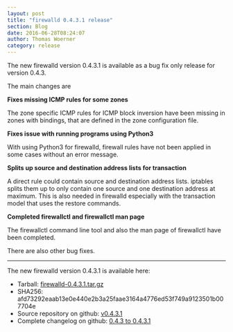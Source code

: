```yaml
---
layout: post
title: "firewalld 0.4.3.1 release"
section: Blog
date: 2016-06-28T08:24:07
author: Thomas Woerner
category: release
---
```


The new firewalld version 0.4.3.1 is available as a bug fix only release for version 0.4.3.

The main changes are

**Fixes missing ICMP rules for some zones**

The zone specific ICMP rules for ICMP block inversion have been missing in zones with bindings, that are defined in the zone configuration file.

**Fixes issue with running programs using Python3**

With using Python3 for firewalld, firewall rules have not been applied in some cases without an error message.

**Splits up source and destination address lists for transaction**

A direct rule could contain source and destination address lists. iptables splits them up to only contain one source and one destination address at maximum. This is also needed in firewalld especially with the transaction model that uses the restore commands.

**Completed firewallctl and firewallctl man page**

The firewallctl command line tool and also the man page of firewallctl have been completed.

There are also other bug fixes.

***

The new firewalld version 0.4.3.1 is available here:

 * Tarball: [firewalld-0.4.3.1.tar.gz](https://github.com/firewalld/firewalld/archive/v0.4.3.1.tar.gz#/firewalld-0.4.3.1.tar.gz)
 * SHA256: afd73292eaab13e0e440e2b3a25faae3164a4776ed53f749a9123501b007704e
 * Source repository on github: [v0.4.3.1](https://github.com/firewalld/firewalld/releases/tag/v0.4.3.1)
 * Complete changelog on github: [0.4.3 to 0.4.3.1](https://github.com/firewalld/firewalld/compare/v0.4.3...v0.4.3.1)
